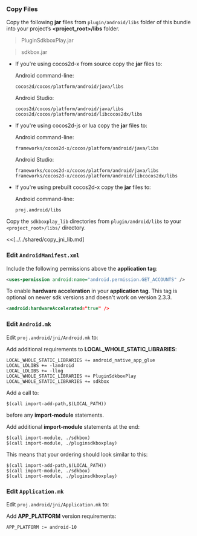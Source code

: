 ### Copy Files
Copy the following __jar__ files from `plugin/android/libs` folder of this
bundle into your project’s __<project_root>/libs__ folder.

> PluginSdkboxPlay.jar

> sdkbox.jar


* If you're using cocos2d-x from source copy the __jar__ files to:

	Android command-line:
	```
	cocos2d/cocos/platform/android/java/libs
	```

    Android Studio:
    ```
    cocos2d/cocos/platform/android/java/libs
    cocos2d/cocos/platform/android/libcocos2dx/libs
    ```

* If you're using cocos2d-js or lua copy the __jar__ files to:

	Android command-line:
	```
	frameworks/cocos2d-x/cocos/platform/android/java/libs
	```

    Android Studio:
    ```
    frameworks/cocos2d-x/cocos/platform/android/java/libs
    frameworks/cocos2d-x/cocos/platform/android/libcocos2dx/libs
    ```

* If you're using prebuilt cocos2d-x copy the __jar__ files to:

	Android command-line:
	```
	proj.android/libs
	```

Copy the `sdkboxplay_lib` directories from `plugin/android/libs` to your `<project_root>/libs/` directory.

<<[../../shared/copy_jni_lib.md]


### Edit `AndroidManifest.xml`
Include the following permissions above the __application tag__:
```xml
<uses-permission android:name="android.permission.GET_ACCOUNTS" />
```

To enable __hardware acceleration__ in your __application tag__. This tag is
optional on newer sdk versions and doesn't work on version 2.3.3.
```xml
<android:hardwareAccelerated="true" />
```

### Edit `Android.mk`
Edit `proj.android/jni/Android.mk` to:

Add additional requirements to __LOCAL_WHOLE_STATIC_LIBRARIES__:
```
LOCAL_WHOLE_STATIC_LIBRARIES += android_native_app_glue
LOCAL_LDLIBS += -landroid
LOCAL_LDLIBS += -llog
LOCAL_WHOLE_STATIC_LIBRARIES += PluginSdkboxPlay
LOCAL_WHOLE_STATIC_LIBRARIES += sdkbox
```

Add a call to:
```
$(call import-add-path,$(LOCAL_PATH))
```
before any __import-module__ statements.

Add additional __import-module__ statements at the end:
```
$(call import-module, ./sdkbox)
$(call import-module, ./pluginsdkboxplay)
```

This means that your ordering should look similar to this:
```
$(call import-add-path,$(LOCAL_PATH))
$(call import-module, ./sdkbox)
$(call import-module, ./pluginsdkboxplay)
```

### Edit `Application.mk`
Edit `proj.android/jni/Application.mk` to:

Add __APP_PLATFORM__ version requirements:
```
APP_PLATFORM := android-10
```

